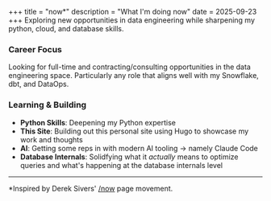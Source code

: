 +++
title = "now*"
description = "What I'm doing now"
date = 2025-09-23
+++
Exploring new opportunities in data engineering while sharpening my python, cloud, and database skills.

### Career Focus
Looking for full-time and contracting/consulting opportunities in the data engineering space. Particularly any role that aligns well with my Snowflake, dbt, and DataOps.

### Learning & Building
- **Python Skills**: Deepening my Python expertise
- **This Site**: Building out this personal site using Hugo to showcase my work and thoughts
- **AI**: Getting some reps in with modern AI tooling -> namely Claude Code
- **Database Internals**: Solidfying what it _actually_ means to optimize queries and what's happening at the database internals level

---
*Inspired by Derek Sivers' [/now](https://nownownow.com/about) page movement.
